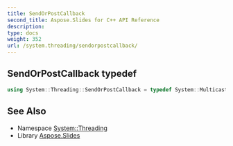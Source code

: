 ```yaml
---
title: SendOrPostCallback
second_title: Aspose.Slides for C++ API Reference
description: 
type: docs
weight: 352
url: /system.threading/sendorpostcallback/
---
```

## SendOrPostCallback typedef




```cpp
using System::Threading::SendOrPostCallback = typedef System::MulticastDelegate<void(System::SharedPtr<Object>)>
```

## See Also

* Namespace [System::Threading](../)
* Library [Aspose.Slides](../../)
